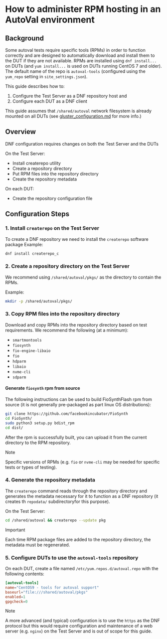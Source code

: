 # How to administer RPM hosting in an AutoVal environment

## Background

Some autoval tests require specific tools (RPMs) in order to function correctly and are designed to automatically download and install them to the DUT if they are not available.  RPMs are installed using ``dnf install...`` on DUTs (and ``yum install...`` is used on DUTs running CentOS 7 and older).  The default name of the repo is ``autoval-tools`` (configured using the ``yum_repo`` setting in ``site_settings.json``).

This guide describes how to:

1. Configure the Test Server as a DNF repository host and
2. Configure each DUT as a DNF client

This guide assumes that ``/shared/autoval`` network filesystem is already mounted on all DUTs (see [gluster_configuration.md](gluster_configuration.md) for more info.)

## Overview

DNF configuration requires changes on both the Test Server and the DUTs

On the Test Server:

* Install createrepo utility
* Create a repository directory
* Put RPM files into the repository directory
* Create the repository metadata

On each DUT:

* Create the repository configuration file

## Configuration Steps

### 1. Install ``createrepo`` on the Test Server

To create a DNF repository we need to install the ``createrepo`` software package
Example:

```bash
dnf install createrepo_c
```

### 2. Create a repository directory on the Test Server

We recommend using ``/shared/autoval/pkgs/`` as the directory to contain the RPMs.

Example:
```bash
mkdir -p /shared/autoval/pkgs/
```

### 3. Copy RPM files into the repository directory

Download and copy RPMs into the repository directory based on test requirements.  We recommend the following (at a minimum):

* ``smartmontools``
* ``fiosynth``
* ``fio-engine-libaio``
* ``fio``
* ``hdparm``
* ``libaio``
* ``nvme-cli``
* ``sdparm``

#### Generate `fiosynth` rpm from source
The following instructions can be used to build FioSynthFlash rpm from source (it is not generally pre-packaged as part linux OS distributions):

```bash
git clone https://github.com/facebookincubator/FioSynth
cd FioSynth/
sudo python3 setup.py bdist_rpm
cd dist/
```
After the rpm is successfully built, you can upload it from the current directory to the RPM repository.

> [!NOTE]
> Specific versions of RPMs (e.g. ``fio`` or ``nvme-cli`` may be needed for specific tests or types of testing).

### 4. Generate the repository metadata

The ``createrepo`` command reads through the repository directory and generates the metadata necessary for it to function as a DNF repository (it creates th ``repodata/`` subdirectoryfor this purpose).

On the Test Server:

```bash
cd /shared/autoval && createrepo --update pkg
```

> [!IMPORTANT]
> Each time RPM package files are added to the repository directory, the metadata must be regenerated.

### 5. Configure DUTs to use the ``autoval-tools`` repository

On each DUT, create a file named ``/etc/yum.repos.d/autoval.repo`` with the following contents:

```toml
[autoval-tools]
name="CentOS9 - tools for autoval support"
baseurl="file:///shared/autoval/pkgs"
enabled=1
gpgcheck=0
```

> [!NOTE]
> A more advanced (and typical) configuration is to use the ``https`` as the DNF protocol but this would require configuration and maintenance of a web server (e.g. ``nginx``) on the Test Server and is out of scope for this guide.
